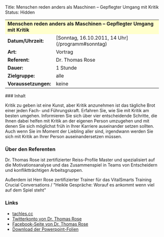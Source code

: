Title: Menschen reden anders als Maschinen – Gepflegter Umgang mit Kritik
Status: Hidden

<table border="0" cellpadding="3" cellspacing="0" width="100%">
<tr>
<td colspan="3" style="font-weight: bold; background-color: #ffffcc;">
Menschen reden anders als Maschinen – Gepflegter Umgang mit Kritik

</td>
</tr>
<tr>
<td style="font-weight: bold;">
Datum/Uhrzeit:

</td>
<td>
[Sonntag, 16.10.2011, 14 Uhr](/programm#sonntag)

</td>
</tr>
<tr>
<td style="font-weight: bold;">
Art:

</td>
<td>
Vortrag

</td>
</tr>
<tr>
<td style="font-weight: bold;">
Referent:

</td>
<td>
Dr. Thomas Rose

</td>
</tr>
<tr>
<td style="font-weight: bold;">
Dauer:

</td>
<td>
1 Stunde

</td>
</tr>
<tr>
<td style="font-weight: bold;">
Zielgruppe:

</td>
<td>
alle

</td>
</tr>
<tr>
<td style="font-weight: bold;">
Voraussetzungen:

</td>
<td>
keine

</td>
</tr>
</table>
### Inhalt

Kritik zu geben ist eine Kunst, aber Kritik anzunehmen ist das tägliche
Brot einer jeden Fach- und Führungskraft. Erfahren Sie, wie Sie mit
Kritik am besten umgehen. Informieren Sie sich über vier entscheidende
Schritte, die Ihnen dabei helfen mit Kritik an der eigenen Person
umzugehen und mit denen Sie sich möglichst früh in Ihrer Karriere
auseinander setzen sollten. Auch wenn Sie im Moment der Liebling aller
sind, irgendwann werden Sie sich mit Kritik an Ihrer Person
auseinandersetzen müssen.

### Über den Referenten

Dr. Thomas Rose ist zertifizierter Reiss-Profile Master und
spezialisiert auf die Motivationsanalyse und das Zusammenspiel in Teams
von Entscheidern und konfliktträchtigen Arbeitsgruppen.

Außerdem ist Herr Rose zertifizierter Trainer für das VitalSmarts
Training Crucial Conversations / "Heikle Gespräche: Worauf es ankommt
wenn viel auf dem Spiel steht"

### Links

-   [tachles.cc](http://tachles.cc/)
-   [Twitterkonto von Dr. Thomas
    Rose](http://twitter.com/#!/drthomasrose)
-   [Facebook-Seite von Dr. Thomas
    Rose](https://www.facebook.com/DrThomasRose)
-   [Download der
    Powerpoint-Folien](http://thomasrose.name/Ubucon-2011/)


